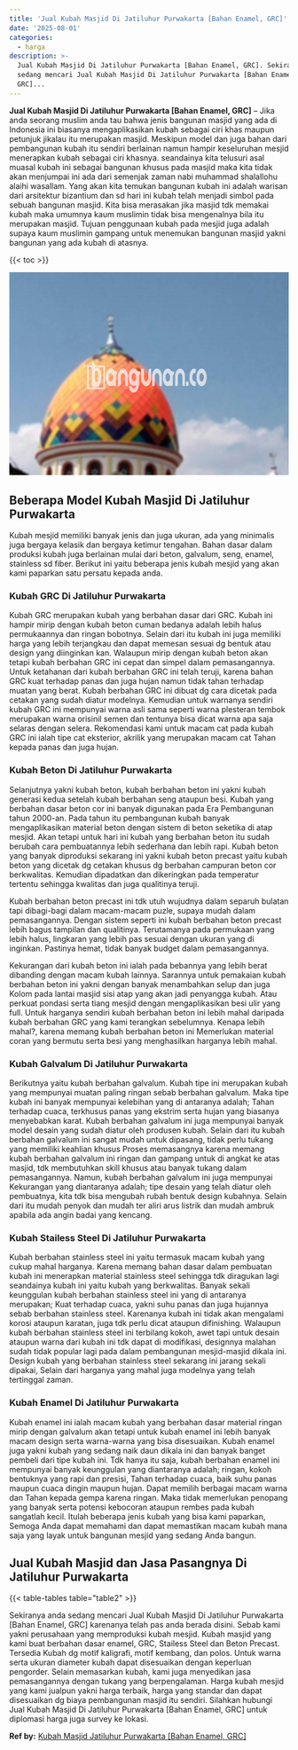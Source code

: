 ```yaml
---
title: 'Jual Kubah Masjid Di Jatiluhur Purwakarta [Bahan Enamel, GRC]'
date: '2025-08-01'
categories:
  - harga
description: >-
  Jual Kubah Masjid Di Jatiluhur Purwakarta [Bahan Enamel, GRC]. Sekiranya anda
  sedang mencari Jual Kubah Masjid Di Jatiluhur Purwakarta [Bahan Enamel,
  GRC]...
---
```


**Jual Kubah Masjid Di Jatiluhur Purwakarta \[Bahan Enamel, GRC\]** – Jika anda seorang muslim anda tau bahwa jenis bangunan masjid yang ada di Indonesia ini biasanya mengaplikasikan kubah sebagai ciri khas maupun petunjuk jikalau itu merupakan masjid. Meskipun model dan juga bahan dari pembangunan kubah itu sendiri berlainan namun hampir keseluruhan mesjid menerapkan kubah sebagai ciri khasnya. seandainya kita telusuri asal muasal kubah ini sebagai bangunan khusus pada masjid maka kita tidak akan menjumpai ini ada dari semenjak zaman nabi muhammad shalallohu alaihi wasallam. Yang akan kita temukan bangunan kubah ini adalah warisan dari arsitektur bizantium dan sd hari ini kubah telah menjadi simbol pada sebuah bangunan masjid. Kita bisa merasakan jika masjid tdk memakai kubah maka umumnya kaum muslimin tidak bisa mengenalnya bila itu merupakan masjid. Tujuan penggunaan kubah pada mesjid juga adalah supaya kaum muslimin gampang untuk menemukan bangunan masjid yakni bangunan yang ada kubah di atasnya.

{{< toc >}}

![Jual Kubah Masjid Di Jatiluhur Purwakarta [Bahan Enamel, GRC]](/images/jual-kubah-masjid-08.png)

## Beberapa Model Kubah Masjid Di Jatiluhur Purwakarta

Kubah mesjid memiliki banyak jenis dan juga ukuran, ada yang minimalis juga bergaya kelasik dan bergaya ketimur tengahan. Bahan dasar dalam produksi kubah juga berlainan mulai dari beton, galvalum, seng, enamel, stainless sd fiber. Berikut ini yaitu beberapa jenis kubah mesjid yang akan kami paparkan satu persatu kepada anda.

### Kubah GRC Di Jatiluhur Purwakarta

Kubah GRC merupakan kubah yang berbahan dasar dari GRC. Kubah ini hampir mirip dengan kubah beton cuman bedanya adalah lebih halus permukaannya dan ringan bobotnya. Selain dari itu kubah ini juga memiliki harga yang lebih terjangkau dan dapat memesan sesuai dg bentuk atau design yang diinginkan kan. Walaupun mirip dengan kubah beton akan tetapi kubah berbahan GRC ini cepat dan simpel dalam pemasangannya. Untuk ketahanan dari kubah berbahan GRC ini telah teruji, karena bahan GRC kuat terhadap panas dan juga hujan namun tidak tahan terhadap muatan yang berat. Kubah berbahan GRC ini dibuat dg cara dicetak pada cetakan yang sudah diatur modelnya. Kemudian untuk warnanya sendiri kubah GRC ini mempunyai warna asli sama seperti warna plesteran tembok merupakan warna orisinil semen dan tentunya bisa dicat warna apa saja selaras dengan selera. Rekomendasi kami untuk macam cat pada kubah GRC ini ialah tipe cat eksterior, akrilik yang merupakan macam cat Tahan kepada panas dan juga hujan.

### Kubah Beton Di Jatiluhur Purwakarta

Selanjutnya yakni kubah beton, kubah berbahan beton ini yakni kubah generasi kedua setelah kubah berbahan seng ataupun besi. Kubah yang berbahan dasar beton cor ini banyak digunakan pada Era Pembangunan tahun 2000-an. Pada tahun itu pembangunan kubah banyak mengaplikasikan material beton dengan sistem di beton seketika di atap mesjid. Akan tetapi untuk hari ini kubah yang berbahan beton itu sudah berubah cara pembuatannya lebih sederhana dan lebih rapi. Kubah beton yang banyak diproduksi sekarang ini yakni kubah beton precast yaitu kubah beton yang dicetak dg cetakan khusus dg berbahan campuran beton cor berkwalitas. Kemudian dipadatkan dan dikeringkan pada temperatur tertentu sehingga kwalitas dan juga qualitinya teruji.

Kubah berbahan beton precast ini tdk utuh wujudnya dalam separuh bulatan tapi dibagi-bagi dalam macam-macam puzle, supaya mudah dalam pemasangannya. Dengan sistem seperti ini kubah berbahan beton precast lebih bagus tampilan dan qualitinya. Terutamanya pada permukaan yang lebih halus, lingkaran yang lebih pas sesuai dengan ukuran yang di inginkan. Pastinya hemat, tidak banyak budget dalam pemasangannya.

Kekurangan dari kubah beton ini ialah pada bebannya yang lebih berat dibanding dengan macam kubah lainnya. Sarannya untuk pemakaian kubah berbahan beton ini yakni dengan banyak menambahkan selup dan juga Kolom pada lantai masjid sisi atap yang akan jadi penyangga kubah. Atau perkuat pondasi serta tiang mesjid dengan mengaplikasikan besi ulir yang full. Untuk harganya sendiri kubah berbahan beton ini lebih mahal daripada kubah berbahan GRC yang kami terangkan sebelumnya. Kenapa lebih mahal?, karena memang kubah berbahan beton ini Memerlukan material coran yang bermutu serta besi yang menghasilkan harganya lebih mahal.

### Kubah Galvalum Di Jatiluhur Purwakarta

Berikutnya yaitu kubah berbahan galvalum. Kubah tipe ini merupakan kubah yang mempunyai muatan paling ringan sebab berbahan galvalum. Maka tipe kubah ini banyak mempunyai kelebihan yang di antaranya adalah; Tahan terhadap cuaca, terkhusus panas yang ekstrim serta hujan yang biasanya menyebabkan karat. Kubah berbahan galvalum ini juga mempunyai banyak model desain yang sudah diatur oleh produsen kubah. Selain dari itu kubah berbahan galvalum ini sangat mudah untuk dipasang, tidak perlu tukang yang memiliki keahlian khusus Proses memasangnya karena memang kubah berbahan galvalum ini ringan dan gampang untuk di angkat ke atas masjid, tdk membutuhkan skill khusus atau banyak tukang dalam pemasangannya. Namun, kubah berbahan galvalum ini juga mempunyai Kekurangan yang diantaranya adalah; tipe desain yang telah diatur oleh pembuatnya, kita tdk bisa mengubah rubah bentuk design kubahnya. Selain dari itu mudah penyok dan mudah ter aliri arus listrik dan mudah ambruk apabila ada angin badai yang kencang.

### Kubah Stailess Steel Di Jatiluhur Purwakarta

Kubah berbahan stainless steel ini yaitu termasuk macam kubah yang cukup mahal harganya. Karena memang bahan dasar dalam pembuatan kubah ini menerapkan material stainless steel sehingga tdk diragukan lagi seandainya kubah ini yaitu kubah yang berkwalitas. Banyak sekali keunggulan kubah berbahan stainless steel ini yang di antaranya merupakan; Kuat terhadap cuaca, yakni suhu panas dan juga hujannya sebab berbahan stainless steel. Karenanya kubah ini tidak akan mengalami korosi ataupun karatan, juga tdk perlu dicat ataupun difinishing. Walaupun kubah berbahan stainless steel ini terbilang kokoh, awet tapi untuk desain ataupun warna dari kubah ini tdk dapat di modifikasi, designnya malahan sudah tidak popular lagi pada dalam pembangunan mesjid-masjid dikala ini. Design kubah yang berbahan stainless steel sekarang ini jarang sekali dipakai, Selain dari harganya yang mahal juga modelnya yang telah tertinggal zaman.

### Kubah Enamel Di Jatiluhur Purwakarta

Kubah enamel ini ialah macam kubah yang berbahan dasar material ringan mirip dengan galvalum akan tetapi untuk kubah enamel ini lebih banyak macam design serta warna-warna yang bisa disesuaikan. Kubah enamel juga yakni kubah yang sedang naik daun dikala ini dan banyak banget pembeli dari tipe kubah ini. Tdk hanya itu saja, kubah berbahan enamel ini mempunyai banyak keunggulan yang diantaranya adalah; ringan, kokoh bentuknya yang rapi dan presisi, Tahan terhadap cuaca, baik suhu panas maupun cuaca dingin maupun hujan. Dapat memilih berbagai macam warna dan Tahan kepada gempa karena ringan. Maka tidak memerlukan penopang yang banyak serta potensi kebocoran ataupun rembes pada kubah sangatlah kecil. Itulah beberapa jenis kubah yang bisa kami paparkan, Semoga Anda dapat memahami dan dapat memastikan macam kubah mana saja yang layak untuk bangunan mesjid yang sedang Anda bangun.

## Jual Kubah Masjid dan Jasa Pasangnya Di Jatiluhur Purwakarta

{{< table-tables table="table2" >}}

Sekiranya anda sedang mencari Jual Kubah Masjid Di Jatiluhur Purwakarta \[Bahan Enamel, GRC\] karenanya telah pas anda berada disini. Sebab kami yakni perusahaan yang memproduksi kubah mesjid. Kubah masjid yang kami buat berbahan dasar enamel, GRC, Stailess Steel dan Beton Precast. Tersedia Kubah dg motif kaligrafi, motif kembang, dan polos. Untuk warna serta ukuran diameter kubah dapat disesuaikan dengan keperluan pengorder. Selain memasarkan kubah, kami juga menyedikan jasa pemasangannya dengan tukang yang berpengalaman. Harga kubah mesjid yang kami jualpun yakni harga terbaik, harga yang standar dan dapat disesuaikan dg biaya pembangunan masjid itu sendiri. Silahkan hubungi Jual Kubah Masjid Di Jatiluhur Purwakarta \[Bahan Enamel, GRC\] untuk diplomasi harga juga survey ke lokasi.

**Ref by:** [Kubah Masjid Jatiluhur Purwakarta [Bahan Enamel, GRC]](https://id.wikipedia.org/wiki/Kubah)
